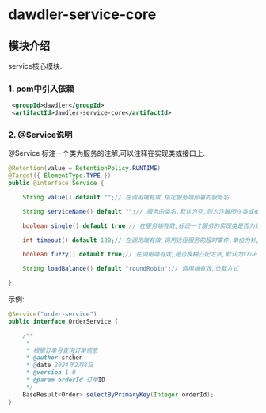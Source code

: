 # dawdler-service-core

## 模块介绍

service核心模块.

### 1. pom中引入依赖

```xml
 <groupId>dawdler</groupId>
 <artifactId>dawdler-service-core</artifactId>
```

### 2. @Service说明

@Service  标注一个类为服务的注解,可以注释在实现类或接口上.

```java
@Retention(value = RetentionPolicy.RUNTIME)
@Target({ ElementType.TYPE })
public @interface Service {

	String value() default "";// 在调用端有效,指定服务端部署的服务名.

	String serviceName() default "";// 服务的类名,默认为空,则为注解所在类或接口的全称(类优先).

	boolean single() default true;// 在服务端有效,标识一个服务的实现类是否为单例.默认为单例.

	int timeout() default 120;// 在调用端有效,调用远程服务的超时事件,单位为秒,默认120秒.

	boolean fuzzy() default true;// 在调用端有效,是否模糊匹配方法,默认为true,模糊匹配根据方法名与参数个数进行匹配,非模糊匹配会根据方法名与参数类型进行精确匹配.模糊匹配效率高,如果一个服务实现类中存在相同方法相同参数个数时需要设置此参数为true.

	String loadBalance() default "roundRobin";// 调用端有效,负载方式

}
```

示例:
```java
@Service("order-service")
public interface OrderService {

	/**
	 * 
	 * 根据订单号查询订单信息
	 * @author srchen
	 * @date 2024年2月8日
	 * @version 1.0
	 * @param orderId 订单ID
	 */
	BaseResult<Order> selectByPrimaryKey(Integer orderId);
}
```

